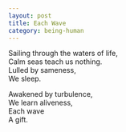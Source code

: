 ```yaml
---
layout: post
title: Each Wave
category: being-human
---
```


Sailing through the waters of life,  
Calm seas teach us nothing.  
Lulled by sameness,  
We sleep.

Awakened by turbulence,  
We learn aliveness,  
Each wave  
A gift.
